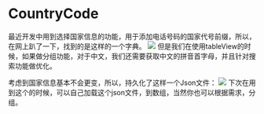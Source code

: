 # CountryCode
最近开发中用到选择国家信息的功能，用于添加电话号码的国家代号前缀，所以，在网上趴了一下，找到的是这样的一个字典。
![](http://upload-images.jianshu.io/upload_images/1315663-03360f2e2b55454a.png?imageMogr2/auto-orient/strip%7CimageView2/2/w/1240)
但是我们在使用tableView的时候，如果做分组功能，对于中文，我们还需要获取中文的拼音首字母，并且针对搜索功能做优化。

考虑到国家信息基本不会更变，所以，持久化了这样一个Json文件：
![](http://upload-images.jianshu.io/upload_images/1315663-f92a94c68ec41678.png?imageMogr2/auto-orient/strip%7CimageView2/2/w/1240)
下次在用到这个的时候，可以自己加载这个json文件，到数组，当然你也可以根据需求，分组。